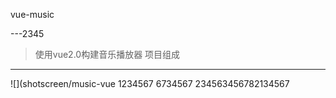 vue-music

---2345
> 使用vue2.0构建音乐播放器
项目组成
---
![](shotscreen/music-vue
1234567
6734567
234563456782134567
